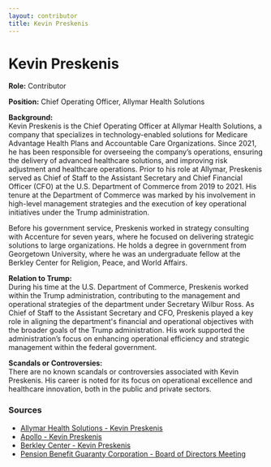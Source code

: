 ```yaml
---
layout: contributor
title: Kevin Preskenis
---
```


# Kevin Preskenis

**Role:** Contributor

**Position:** Chief Operating Officer, Allymar Health Solutions

**Background:**  
Kevin Preskenis is the Chief Operating Officer at Allymar Health Solutions, a company that specializes in technology-enabled solutions for Medicare Advantage Health Plans and Accountable Care Organizations. Since 2021, he has been responsible for overseeing the company’s operations, ensuring the delivery of advanced healthcare solutions, and improving risk adjustment and healthcare operations. Prior to his role at Allymar, Preskenis served as Chief of Staff to the Assistant Secretary and Chief Financial Officer (CFO) at the U.S. Department of Commerce from 2019 to 2021. His tenure at the Department of Commerce was marked by his involvement in high-level management strategies and the execution of key operational initiatives under the Trump administration.

Before his government service, Preskenis worked in strategy consulting with Accenture for seven years, where he focused on delivering strategic solutions to large organizations. He holds a degree in government from Georgetown University, where he was an undergraduate fellow at the Berkley Center for Religion, Peace, and World Affairs.

**Relation to Trump:**  
During his time at the U.S. Department of Commerce, Preskenis worked within the Trump administration, contributing to the management and operational strategies of the department under Secretary Wilbur Ross. As Chief of Staff to the Assistant Secretary and CFO, Preskenis played a key role in aligning the department's financial and operational objectives with the broader goals of the Trump administration. His work supported the administration’s focus on enhancing operational efficiency and strategic management within the federal government.

**Scandals or Controversies:**  
There are no known scandals or controversies associated with Kevin Preskenis. His career is noted for its focus on operational excellence and healthcare innovation, both in the public and private sectors.

### Sources
- [Allymar Health Solutions - Kevin Preskenis](https://craft.co/allymar-health-solutions/executives)
- [Apollo - Kevin Preskenis](https://www.apollo.io/people/Kevin/Preskenis/60c293600440ab00018d8aaf)
- [Berkley Center - Kevin Preskenis](https://berkleycenter.georgetown.edu/people/kevin-preskenis)
- [Pension Benefit Guaranty Corporation - Board of Directors Meeting](https://www.pbgc.gov/about/who-we-are/pg/board-of-directors-meeting-minutes/bod-meeting-minutes-09142020)
